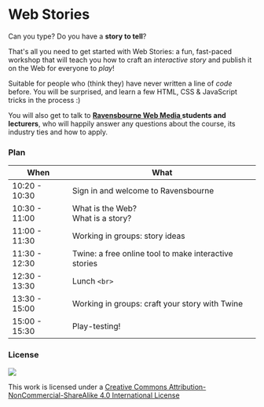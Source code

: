 # Web Stories

Can you type? Do you have a **story to tell**?

That's all you need to get started with Web Stories: a fun, fast-paced workshop that will teach you how to craft an *interactive story* and publish it on the Web for everyone to *play*!

Suitable for people who (think they) have never written a line of *code* before. You will be surprised, and learn a few HTML, CSS & JavaScript tricks in the process :)

You will also get to talk to **[Ravensbourne Web Media ](https://twitter.com/ravewebmedia) students and lecturers**, who will happily answer any questions about the course, its industry ties and how to apply.


### Plan

When | What
---- | ----
10:20 - 10:30 | Sign in and welcome to Ravensbourne
10:30 - 11:00 | What is the Web? <br>What is a story?
11:00 - 11:30 | Working in groups: story ideas
11:30 - 12:30 | Twine: a free online tool to make interactive stories 
12:30 - 13:30 | Lunch `<br>`
13:30 - 15:00 | Working in groups: craft your story with Twine
15:00 - 15:30 | Play-testing!








### License

[![](https://i.creativecommons.org/l/by-nc-sa/4.0/88x31.png)](http://creativecommons.org/licenses/by-nc-sa/4.0)

This work is licensed under a [Creative Commons Attribution-NonCommercial-ShareAlike 4.0 International License ](http://creativecommons.org/licenses/by-nc-sa/4.0)